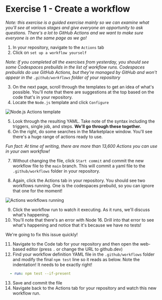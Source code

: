 # Exercise 1 - Create a workflow

_Note: this exercise is a guided exercise mainly so we can examine what you'll see at various stages and give everyone an opportunity to ask questions. There's a lot to GitHub Actions and we want to make sure everyone is on the same page as we go!_

1. In your repository, navigate to the `Actions` tab
2. Click on `set up a workflow yourself`

_Note: If you completed all the exercises from yesterday, you should see some Codespaces prebuilds in the list of workflow runs. Codespaces prebuilds do use GitHub Actions, but they're managed by GitHub and won't appear in the `.github/workflows` folder of your repository_

3. On the next page, scroll through the templates to get an idea of what's possible. You'll note that there are suggestions at the top based on the code that's in your repository.
4. Locate the `Node.js` template and click `Configure`

![Node.js Actions template](../../images/actions-node-template.png)

5. Look through the resulting YAML. Take note of the syntax including the triggers, single job, and steps. **We'll go through these together.**
6. On the right, do some searches in the Marketplace window. You'll see there's a huge range of actions ready to use.

_Fun fact: At time of writing, there are more than 13,600 Actions you can use in your own workflow!_

7. Without changing the file, click `Start commit` and commit the new workflow file to the `main` branch. This will commit a yaml file to the `.github/workflows` folder in your repository.

8. Again, click the Actions tab in your repository. You should see two workflows running. One is the codespaces prebuild, so you can ignore that one for the moment!

![Actions workflows running](../../images/actions-workflows-running.png)

9. Click the workflow run to watch it executing. As it runs, we'll discuss what's happening.
10. You'll note that there's an error with Node 16. Drill into that error to see what's happening and notice that it's because we have no tests!

We're going to fix this issue quickly!

11. Navigate to the Code tab for your repository and then open the web-based editor (press `.` or change the URL to github.dev)
12. Find your workflow definition YAML file in the `.github/workflows` folder and modify the final `npm test` line so it reads as below. Note the indentation! It needs to be exactly right!

```yaml
  - run: npm test --if-present
```

13. Save and commit the file
14. Navigate back to the Actions tab for your repository and watch this new workflow run.
